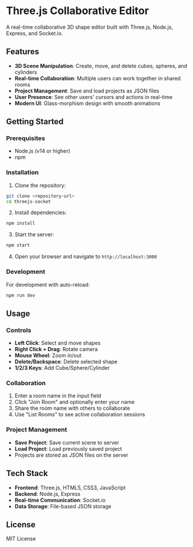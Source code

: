 # Three.js Collaborative Editor

A real-time collaborative 3D shape editor built with Three.js, Node.js, Express, and Socket.io.

## Features

- **3D Scene Manipulation**: Create, move, and delete cubes, spheres, and cylinders
- **Real-time Collaboration**: Multiple users can work together in shared rooms
- **Project Management**: Save and load projects as JSON files
- **User Presence**: See other users' cursors and actions in real-time
- **Modern UI**: Glass-morphism design with smooth animations

## Getting Started

### Prerequisites

- Node.js (v14 or higher)
- npm

### Installation

1. Clone the repository:
```bash
git clone <repository-url>
cd threejs-socket
```

2. Install dependencies:
```bash
npm install
```

3. Start the server:
```bash
npm start
```

4. Open your browser and navigate to `http://localhost:3000`

### Development

For development with auto-reload:
```bash
npm run dev
```

## Usage

### Controls

- **Left Click**: Select and move shapes
- **Right Click + Drag**: Rotate camera
- **Mouse Wheel**: Zoom in/out
- **Delete/Backspace**: Delete selected shape
- **1/2/3 Keys**: Add Cube/Sphere/Cylinder

### Collaboration

1. Enter a room name in the input field
2. Click "Join Room" and optionally enter your name
3. Share the room name with others to collaborate
4. Use "List Rooms" to see active collaboration sessions

### Project Management

- **Save Project**: Save current scene to server
- **Load Project**: Load previously saved project
- Projects are stored as JSON files on the server

## Tech Stack

- **Frontend**: Three.js, HTML5, CSS3, JavaScript
- **Backend**: Node.js, Express
- **Real-time Communication**: Socket.io
- **Data Storage**: File-based JSON storage

## License

MIT License